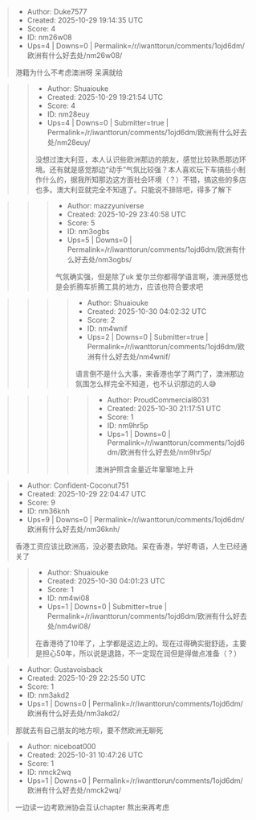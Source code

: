 > - Author: Duke7577
> - Created: 2025-10-29 19:14:35 UTC
> - Score: 4
> - ID: nm26w08
> - Ups=4 | Downs=0 | Permalink=/r/iwanttorun/comments/1ojd6dm/欧洲有什么好去处/nm26w08/
>
> 港籍为什么不考虑澳洲呀 呆满就给

>> - Author: Shuaiouke
>> - Created: 2025-10-29 19:21:54 UTC
>> - Score: 4
>> - ID: nm28euy
>> - Ups=4 | Downs=0 | Submitter=true | Permalink=/r/iwanttorun/comments/1ojd6dm/欧洲有什么好去处/nm28euy/
>>
>> 没想过澳大利亚，本人认识些欧洲那边的朋友，感觉比较熟悉那边环境。还有就是感觉那边“动手”气氛比较强？本人喜欢玩下车搞些小制作什么的，据我所知那边这方面社会环境（？）不错，搞这些的多店也多。澳大利亚就完全不知道了。只能说不排除吧，得多了解下

>>> - Author: mazzyuniverse
>>> - Created: 2025-10-29 23:40:58 UTC
>>> - Score: 5
>>> - ID: nm3ogbs
>>> - Ups=5 | Downs=0 | Permalink=/r/iwanttorun/comments/1ojd6dm/欧洲有什么好去处/nm3ogbs/
>>>
>>> 气氛确实强，但是除了uk 爱尔兰你都得学语言啊，澳洲感觉也是会折腾车折腾工具的地方，应该也符合要求吧

>>>> - Author: Shuaiouke
>>>> - Created: 2025-10-30 04:02:32 UTC
>>>> - Score: 2
>>>> - ID: nm4wnif
>>>> - Ups=2 | Downs=0 | Submitter=true | Permalink=/r/iwanttorun/comments/1ojd6dm/欧洲有什么好去处/nm4wnif/
>>>>
>>>> 语言倒不是什么大事，来香港也学了两门了，澳洲那边氛围怎么样完全不知道，也不认识那边的人😅

>>>>> - Author: ProudCommercial8031
>>>>> - Created: 2025-10-30 21:17:51 UTC
>>>>> - Score: 1
>>>>> - ID: nm9hr5p
>>>>> - Ups=1 | Downs=0 | Permalink=/r/iwanttorun/comments/1ojd6dm/欧洲有什么好去处/nm9hr5p/
>>>>>
>>>>> 澳洲护照含金量近年窜窜地上升

> - Author: Confident-Coconut751
> - Created: 2025-10-29 22:04:47 UTC
> - Score: 9
> - ID: nm36knh
> - Ups=9 | Downs=0 | Permalink=/r/iwanttorun/comments/1ojd6dm/欧洲有什么好去处/nm36knh/
>
> 香港工资应该比欧洲高，没必要去欧陆。呆在香港，学好粤语，人生已经通关了

>> - Author: Shuaiouke
>> - Created: 2025-10-30 04:01:23 UTC
>> - Score: 1
>> - ID: nm4wi08
>> - Ups=1 | Downs=0 | Submitter=true | Permalink=/r/iwanttorun/comments/1ojd6dm/欧洲有什么好去处/nm4wi08/
>>
>> 在香港待了10年了，上学都是这边上的。现在过得确实挺舒适，主要是担心50年，所以说是退路，不一定现在润但是得做点准备（？）

> - Author: Gustavoisback
> - Created: 2025-10-29 22:25:50 UTC
> - Score: 1
> - ID: nm3akd2
> - Ups=1 | Downs=0 | Permalink=/r/iwanttorun/comments/1ojd6dm/欧洲有什么好去处/nm3akd2/
>
> 那就去有自己朋友的地方呗，要不然欧洲无聊死

> - Author: niceboat000
> - Created: 2025-10-31 10:47:26 UTC
> - Score: 1
> - ID: nmck2wq
> - Ups=1 | Downs=0 | Permalink=/r/iwanttorun/comments/1ojd6dm/欧洲有什么好去处/nmck2wq/
>
> 一边读一边考欧洲协会互认chapter 熬出来再考虑
